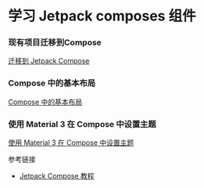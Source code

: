 # 学习 Jetpack composes 组件


### 现有项目迁移到Compose

[迁移到 Jetpack Compose](https://developer.android.com/codelabs/jetpack-compose-migration)

### Compose 中的基本布局

[Compose 中的基本布局](https://developer.android.com/codelabs/jetpack-compose-layouts)

### 使用 Material 3 在 Compose 中设置主题

[使用 Material 3 在 Compose 中设置主题](https://developer.android.com/codelabs/jetpack-compose-theming?hl=zh-cn)

参考链接

* [Jetpack Compose 教程](https://developer.android.com/develop/ui/compose/tutorial?hl=zh-cn)